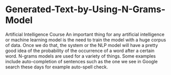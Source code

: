 # Generated-Text-by-Using-N-Grams-Model
Artificial Intelligence Course
An important thing for any artificial intelligence or machine learning model is the need to train the model with a huge corpus of data. Once we do that, the system or the NLP model will have a pretty good idea of the probability of the occurrence of a word after a certain word.
N-grams models are used for a variety of things. Some examples include auto-completion of sentences such as the one we see in Google search these days for example auto-spell check.
